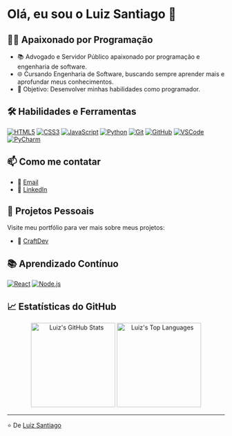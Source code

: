 # Olá, eu sou o Luiz Santiago 👋

## 👨‍💻 Apaixonado por Programação

- 📚 Advogado e Servidor Público apaixonado por programação e engenharia de software.
- 🌐 Cursando Engenharia de Software, buscando sempre aprender mais e aprofundar meus conhecimentos.
- 🎯 Objetivo: Desenvolver minhas habilidades como programador.

## 🛠️ Habilidades e Ferramentas

<p>
  <a href="#"><img alt="HTML5" src="https://img.shields.io/badge/-HTML5-E34F26?style=for-the-badge&logo=html5&logoColor=white" /></a>
  <a href="#"><img alt="CSS3" src="https://img.shields.io/badge/-CSS3-1572B6?style=for-the-badge&logo=css3" /></a>
  <a href="#"><img alt="JavaScript" src="https://img.shields.io/badge/-JavaScript-F7DF1E?style=for-the-badge&logo=javascript&logoColor=black" /></a>
  <a href="#"><img alt="Python" src="https://img.shields.io/badge/-Python-3776AB?style=for-the-badge&logo=python&logoColor=white" /></a>
  <a href="#"><img alt="Git" src="https://img.shields.io/badge/-Git-F05032?style=for-the-badge&logo=git&logoColor=white" /></a>
  <a href="#"><img alt="GitHub" src="https://img.shields.io/badge/-GitHub-181717?style=for-the-badge&logo=github" /></a>
  <a href="#"><img alt="VSCode" src="https://img.shields.io/badge/-VSCode-007ACC?style=for-the-badge&logo=visualstudiocode&logoColor=white" /></a>
  <a href="#"><img alt="PyCharm" src="https://img.shields.io/badge/-PyCharm-1BD88B?style=for-the-badge&logo=pycharm&logoColor=white" /></a>
</p>

## 📫 Como me contatar

- 📧 [Email](mailto:seuemail@example.com)
- 🔗 [LinkedIn](https://www.linkedin.com/in/seuperfil)

## 🌟 Projetos Pessoais

Visite meu portfólio para ver mais sobre meus projetos:
- 🔗 [CraftDev](https://www.craftdev.com.br/)

## 📚 Aprendizado Contínuo

<p>
  <a href="#"><img alt="React" src="https://img.shields.io/badge/-React-61DAFB?style=for-the-badge&logo=react&logoColor=black" /></a>
  <a href="#"><img alt="Node.js" src="https://img.shields.io/badge/-Node.js-339933?style=for-the-badge&logo=nodedotjs&logoColor=white" /></a>
</p>

## 📈 Estatísticas do GitHub

<p align="center">
  <a href="#"><img alt="Luiz's GitHub Stats" src="https://github-readme-stats.vercel.app/api?username=luizsant&show_icons=true&theme=dark" height="195px" /></a>
  <a href="#"><img alt="Luiz's Top Languages" src="https://github-readme-stats.vercel.app/api/top-langs/?username=luizsant&theme=dark&layout=compact" height="195px" /></a>
</p>

---

⭐️ De [Luiz Santiago](https://github.com/luizsant)
